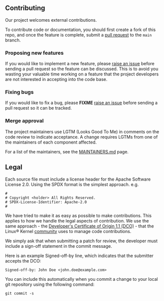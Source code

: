 ## Contributing
Our project welcomes external contributions.


To contribute code or documentation, you should first create a fork of this repo, and once the feature is complete, 
submit a [pull request](https://github.com/IBM/operator-collection-sdk/pulls) to the `main` branch.


### Proposing new features

If you would like to implement a new feature, please [raise an issue](https://github.com/IBM/operator-collection-sdk/issues)
before sending a pull request so the feature can be discussed. This is to avoid
you wasting your valuable time working on a feature that the project developers
are not interested in accepting into the code base.



### Fixing bugs

If you would like to fix a bug, please **FIXME** [raise an issue](https://github.com/IBM/operator-collection-sdk/issues) before sending a
pull request so it can be tracked.

### Merge approval

The project maintainers use LGTM (Looks Good To Me) in comments on the code
review to indicate acceptance. A change requires LGTMs from one of the
maintainers of each component affected.

For a list of the maintainers, see the [MAINTAINERS.md](MAINTAINERS.md) page.

## Legal

Each source file must include a license header for the Apache
Software License 2.0. Using the SPDX format is the simplest approach.
e.g.

```
#
# Copyright <holder> All Rights Reserved.
# SPDX-License-Identifier: Apache-2.0
#
```

We have tried to make it as easy as possible to make contributions. This
applies to how we handle the legal aspects of contribution. We use the
same approach - the [Developer's Certificate of Origin 1.1 (DCO)](https://github.com/hyperledger/fabric/blob/master/docs/source/DCO1.1.txt) - that the Linux® Kernel [community](https://elinux.org/Developer_Certificate_Of_Origin)
uses to manage code contributions.

We simply ask that when submitting a patch for review, the developer
must include a sign-off statement in the commit message.

Here is an example Signed-off-by line, which indicates that the
submitter accepts the DCO:

```
Signed-off-by: John Doe <john.doe@example.com>
```

You can include this automatically when you commit a change to your
local git repository using the following command:

```
git commit -s
```
